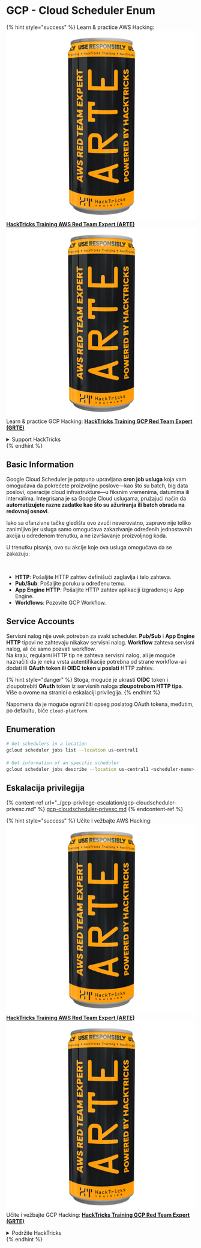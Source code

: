 # GCP - Cloud Scheduler Enum

{% hint style="success" %}
Learn & practice AWS Hacking:<img src="../../../.gitbook/assets/image (1) (1) (1).png" alt="" data-size="line">[**HackTricks Training AWS Red Team Expert (ARTE)**](https://training.hacktricks.xyz/courses/arte)<img src="../../../.gitbook/assets/image (1) (1) (1).png" alt="" data-size="line">\
Learn & practice GCP Hacking: <img src="../../../.gitbook/assets/image (2).png" alt="" data-size="line">[**HackTricks Training GCP Red Team Expert (GRTE)**<img src="../../../.gitbook/assets/image (2).png" alt="" data-size="line">](https://training.hacktricks.xyz/courses/grte)

<details>

<summary>Support HackTricks</summary>

* Check the [**subscription plans**](https://github.com/sponsors/carlospolop)!
* **Join the** 💬 [**Discord group**](https://discord.gg/hRep4RUj7f) or the [**telegram group**](https://t.me/peass) or **follow** us on **Twitter** 🐦 [**@hacktricks\_live**](https://twitter.com/hacktricks_live)**.**
* **Share hacking tricks by submitting PRs to the** [**HackTricks**](https://github.com/carlospolop/hacktricks) and [**HackTricks Cloud**](https://github.com/carlospolop/hacktricks-cloud) github repos.

</details>
{% endhint %}

## Basic Information

Google Cloud Scheduler je potpuno upravljana **cron job usluga** koja vam omogućava da pokrećete proizvoljne poslove—kao što su batch, big data poslovi, operacije cloud infrastrukture—u fiksnim vremenima, datumima ili intervalima. Integrisana je sa Google Cloud uslugama, pružajući način da **automatizujete razne zadatke kao što su ažuriranja ili batch obrada na redovnoj osnovi**.

Iako sa ofanzivne tačke gledišta ovo zvuči neverovatno, zapravo nije toliko zanimljivo jer usluga samo omogućava zakazivanje određenih jednostavnih akcija u određenom trenutku, a ne izvršavanje proizvoljnog koda.

U trenutku pisanja, ovo su akcije koje ova usluga omogućava da se zakazuju:

<figure><img src="../../../.gitbook/assets/image (347).png" alt="" width="563"><figcaption></figcaption></figure>

* **HTTP**: Pošaljite HTTP zahtev definišući zaglavlja i telo zahteva.
* **Pub/Sub**: Pošaljite poruku u određenu temu.
* **App Engine HTTP**: Pošaljite HTTP zahtev aplikaciji izgrađenoj u App Engine.
* **Workflows**: Pozovite GCP Workflow.

## Service Accounts

Servisni nalog nije uvek potreban za svaki scheduler. **Pub/Sub** i **App Engine HTTP** tipovi ne zahtevaju nikakav servisni nalog. **Workflow** zahteva servisni nalog, ali će samo pozvati workflow.\
Na kraju, regularni HTTP tip ne zahteva servisni nalog, ali je moguće naznačiti da je neka vrsta autentifikacije potrebna od strane workflow-a i dodati ili **OAuth token ili OIDC token u poslati** HTTP zahtev.

{% hint style="danger" %}
Stoga, moguće je ukrasti **OIDC** token i zloupotrebiti **OAuth** token iz servisnih naloga **zloupotrebom HTTP tipa**. Više o ovome na stranici o eskalaciji privilegija.
{% endhint %}

Napomena da je moguće ograničiti opseg poslatog OAuth tokena, međutim, po defaultu, biće `cloud-platform`.

## Enumeration
```bash
# Get schedulers in a location
gcloud scheduler jobs list --location us-central1

# Get information of an specific scheduler
gcloud scheduler jobs describe --location us-central1 <scheduler-name>
```
## Eskalacija privilegija

{% content-ref url="../gcp-privilege-escalation/gcp-cloudscheduler-privesc.md" %}
[gcp-cloudscheduler-privesc.md](../gcp-privilege-escalation/gcp-cloudscheduler-privesc.md)
{% endcontent-ref %}

{% hint style="success" %}
Učite i vežbajte AWS Hacking:<img src="../../../.gitbook/assets/image (1) (1) (1).png" alt="" data-size="line">[**HackTricks Training AWS Red Team Expert (ARTE)**](https://training.hacktricks.xyz/courses/arte)<img src="../../../.gitbook/assets/image (1) (1) (1).png" alt="" data-size="line">\
Učite i vežbajte GCP Hacking: <img src="../../../.gitbook/assets/image (2).png" alt="" data-size="line">[**HackTricks Training GCP Red Team Expert (GRTE)**<img src="../../../.gitbook/assets/image (2).png" alt="" data-size="line">](https://training.hacktricks.xyz/courses/grte)

<details>

<summary>Podržite HackTricks</summary>

* Proverite [**planove pretplate**](https://github.com/sponsors/carlospolop)!
* **Pridružite se** 💬 [**Discord grupi**](https://discord.gg/hRep4RUj7f) ili [**telegram grupi**](https://t.me/peass) ili **pratite** nas na **Twitteru** 🐦 [**@hacktricks\_live**](https://twitter.com/hacktricks_live)**.**
* **Podelite hakerske trikove slanjem PR-ova na** [**HackTricks**](https://github.com/carlospolop/hacktricks) i [**HackTricks Cloud**](https://github.com/carlospolop/hacktricks-cloud) github repozitorijume.

</details>
{% endhint %}
